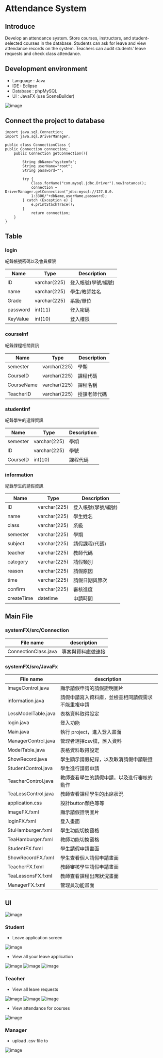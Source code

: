 # Attendance System

## Introduce
Develop an attendance system.
Store courses, instructors, and student-selected courses in the database.
Students can ask for leave and view attendance records on the system.
Teachers can audit students' leave requests and check class attendance.

## Development environment
- Language : Java
- IDE : Eclipse
- Database : phpMySQL
- UI : JavaFX (use SceneBuilder)

![image](https://user-images.githubusercontent.com/51469882/151664538-7b6a0b48-78d6-43c5-8d22-a9e589301749.png)

## Connect the project to database

```
import java.sql.Connection;
import java.sql.DriverManager;

public class ConnectionClass {
public Connection connection;
    public Connection getConnection(){

        String dbName="systemfx";
        String userName="root";
        String password="";

        try {
            Class.forName("com.mysql.jdbc.Driver").newInstance();
            connection = DriverManager.getConnection("jdbc:mysql://127.0.0.
            1:3306/"+dbName,userName,password);
        } catch (Exception e) {
            e.printStackTrace();
        }  
            return connection;
    }
}
```

## Table
### login

紀錄帳號密碼以及會員權限

|Name |Type|Description|
|-----|--------|--------|
|ID|varchar(225)|登入帳號(學號/編號)|
|name|varchar(225)|學生/教師姓名|
|Grade|varchar(225)|系級/單位|
|password|int(11)|登入密碼|
|KeyValue|int(10)|登入權限|

### courseinf

紀錄課程相關資訊

|Name |Type|Description|
|-----|--------|--------|
|semester|varchar(225)|學期|
|CourseID|varchar(225)|課程代碼|
|CourseName|varchar(225)|課程名稱|
|TeacherID|varchar(225)|授課老師代碼|

### studentinf

紀錄學生的選課資訊

|Name |Type|Description|
|-----|--------|--------|
|semester|varchar(225)|學期|
|ID|varchar(225)|學號|
|CourseID|int(10)|課程代碼|

### information

紀錄學生的請假資訊

|Name |Type|Description|
|-----|--------|--------|
|ID|varchar(225)|登入帳號(學號/編號)|
|name|varchar(225)|學生姓名|
|class|varchar(225)|系級|
|semester|varchar(225)|學期|
|subject|varchar(225)|請假課程(代碼)|
|teacher|varchar(225)|教師代碼|
|category|varchar(225)|請假類別|
|reason|varchar(225)|請假原因|
|time|varchar(225)|請假日期與節次|
|confirm|varchar(225)|審核進度|
|createTime|datetime|申請時間|

## Main File
### systemFX/src/Connection

|File name |description|
|-----|--------|
|ConnectionClass.java|專案與資料庫做連接|

### systemFX/src/JavaFx

|File name |description|
|-----|--------|
|ImageControl.java|顯示請假申請的請假證明圖片|
|information.java|請假申請寫入資料庫，並檢查相同請假需求不能重複申請|
|LessModelTable.java|表格資料取得設定|
|login.java|登入功能|
|Main.java|執行 project，進入登入畫面|
|ManagerControl.java|管理者選擇csv檔，匯入資料|
|ModelTable.java|表格資料取得設定|
|ShowRecord.java|學生顯示請假紀錄，以及取消請假申請驗證|
|StudentControl.java|學生進行請假申請|
|TeacherControl.java|教師查看學生的請假申請，以及進行審核的動作|
|TeaLessControl.java|教師查看課程學生的出席狀況|
|application.css|設計button顏色等等|
|ImageFX.fxml|顯示請假證明圖片|
|loginFX.fxml|登入畫面|
|StuHamburger.fxml|學生功能切換窗格|
|TeaHamburger.fxml|教師功能切換窗格|
|StudentFX.fxml|學生請假申請畫面|
|ShowRecordFX.fxml|學生查看個人請假申請畫面|
|TeacherFX.fxml|教師審核學生請假申請畫面|
|TeaLessonsFX.fxml|教師查看課程出席狀況畫面|
|ManagerFX.fxml|管理員功能畫面|

## UI

![image](https://user-images.githubusercontent.com/51469882/179345116-1b416929-7ba5-4f76-acf4-637abe58cdc8.png)

### Student
- Leave application screen

![image](https://user-images.githubusercontent.com/51469882/179345131-6a342b6c-f4d6-40d2-be97-c3566a1ca0ab.png)

- View all your leave application

![image](https://user-images.githubusercontent.com/51469882/179345143-cbfcfbf8-936b-4a78-ac42-c64911dd14e5.png)
![image](https://user-images.githubusercontent.com/51469882/179345147-41636e7f-60b7-4f55-9aa9-69a4e0511db4.png)
![image](https://user-images.githubusercontent.com/51469882/179345149-10b41a63-7c03-43ed-ae90-45269f5df262.png)

### Teacher
- View all leave requests

![image](https://user-images.githubusercontent.com/51469882/179345160-5a97b12c-d5d9-4183-9d00-c2bd5f85048b.png)
![image](https://user-images.githubusercontent.com/51469882/179345167-a3d2941a-6f9c-4c56-9077-7d840ae12b03.png)
![image](https://user-images.githubusercontent.com/51469882/179345172-b090591e-55a8-4ae7-9f6a-a25877c51b0c.png)

- View attendance for courses

![image](https://user-images.githubusercontent.com/51469882/179346711-88aec1df-2eac-4da1-948d-0814e0d6b2f9.png)

### Manager
- upload .csv file to 

![image](https://user-images.githubusercontent.com/51469882/179345179-3d2dbc65-d8a7-464f-91b1-3a0e311f42cd.png)
